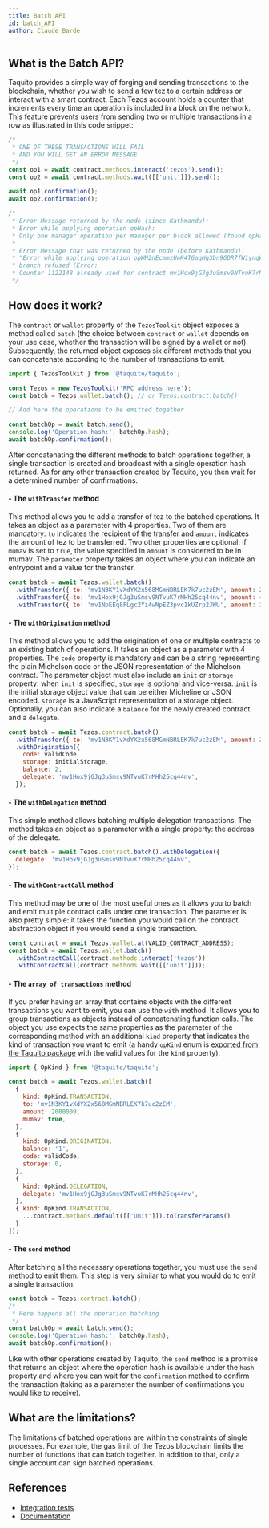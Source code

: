 ```yaml
---
title: Batch API
id: batch_API
author: Claude Barde
---
```


## What is the Batch API?

Taquito provides a simple way of forging and sending transactions to the blockchain, whether you wish to send a few tez to a certain address or interact with a smart contract. Each Tezos account holds a counter that increments every time an operation is included in a block on the network. This feature prevents users from sending two or multiple transactions in a row as illustrated in this code snippet:

```js
/*
 * ONE OF THESE TRANSACTIONS WILL FAIL 
 * AND YOU WILL GET AN ERROR MESSAGE
 */
const op1 = await contract.methods.interact('tezos').send();
const op2 = await contract.methods.wait([['unit']]).send();

await op1.confirmation();
await op2.confirmation();

/*
 * Error Message returned by the node (since Kathmandu):
 * Error while applying operation opHash: 
 * Only one manager operation per manager per block allowed (found opHash2 with Xtez fee).
 * 
 * Error Message that was returned by the node (before Kathmandu):
 * "Error while applying operation opWH2nEcmmzUwK4T6agHg3bn9GDR7fW1ynqWL58AVRAb7aZFciD:
 * branch refused (Error:
 * Counter 1122148 already used for contract mv1Hox9jGJg3uSmsv9NTvuK7rMHh25cq44nv (expected 1122149))"
 */
```


## How does it work?

The `contract` or `wallet` property of the `TezosToolkit` object exposes a method called `batch` (the choice between `contract` or `wallet` depends on your use case, whether the transaction will be signed by a wallet or not). Subsequently, the returned object exposes six different methods that you can concatenate according to the number of transactions to emit.

```js
import { TezosToolkit } from '@taquito/taquito';

const Tezos = new TezosToolkit('RPC address here');
const batch = Tezos.wallet.batch(); // or Tezos.contract.batch()

// Add here the operations to be emitted together

const batchOp = await batch.send();
console.log('Operation hash:', batchOp.hash);
await batchOp.confirmation();
```

After concatenating the different methods to batch operations together, a single transaction is created and broadcast with a single operation hash returned. As for any other transaction created by Taquito, you then wait for a determined number of confirmations.

#### - The `withTransfer` method

This method allows you to add a transfer of tez to the batched operations. It takes an object as a parameter with 4 properties. Two of them are mandatory: `to` indicates the recipient of the transfer and `amount` indicates the amount of tez to be transferred. Two other properties are optional: if `mumav` is set to `true`, the value specified in `amount` is considered to be in mumav. The `parameter` property takes an object where you can indicate an entrypoint and a value for the transfer.

```js
const batch = await Tezos.wallet.batch()
  .withTransfer({ to: 'mv1N3KY1vXdYX2x568MGmNBRLEK7k7uc2zEM', amount: 2 })
  .withTransfer({ to: 'mv1Hox9jGJg3uSmsv9NTvuK7rMHh25cq44nv', amount: 4000000, mumav: true })
  .withTransfer({ to: 'mv1NpEEq8FLgc2Yi4wNpEZ3pvc1kUZrp2JWU', amount: 3 });
```

#### - The `withOrigination` method

This method allows you to add the origination of one or multiple contracts to an existing batch of operations. It takes an object as a parameter with 4 properties. The `code` property is mandatory and can be a string representing the plain Michelson code or the JSON representation of the Michelson contract. The parameter object must also include an `init` or `storage` property: when `init` is specified, `storage` is optional and vice-versa. `init` is the initial storage object value that can be either Micheline or JSON encoded. `storage` is a JavaScript representation of a storage object. Optionally, you can also indicate a `balance` for the newly created contract and a `delegate`.

```js
const batch = await Tezos.contract.batch()
  .withTransfer({ to: 'mv1N3KY1vXdYX2x568MGmNBRLEK7k7uc2zEM', amount: 2 })
  .withOrigination({
    code: validCode,
    storage: initialStorage,
    balance: 2,
    delegate: 'mv1Hox9jGJg3uSmsv9NTvuK7rMHh25cq44nv',
  });
```

#### - The `withDelegation` method

This simple method allows batching multiple delegation transactions. The method takes an object as a parameter with a single property: the address of the delegate.

```js
const batch = await Tezos.contract.batch().withDelegation({
  delegate: 'mv1Hox9jGJg3uSmsv9NTvuK7rMHh25cq44nv',
});
```

#### - The `withContractCall` method

This method may be one of the most useful ones as it allows you to batch and emit multiple contract calls under one transaction. The parameter is also pretty simple: it takes the function you would call on the contract abstraction object if you would send a single transaction.

```js
const contract = await Tezos.wallet.at(VALID_CONTRACT_ADDRESS);
const batch = await Tezos.wallet.batch()
  .withContractCall(contract.methods.interact('tezos'))
  .withContractCall(contract.methods.wait([['unit']]));
```

#### - The `array of transactions` method

If you prefer having an array that contains objects with the different transactions you want to emit, you can use the `with` method. It allows you to group transactions as objects instead of concatenating function calls. The object you use expects the same properties as the parameter of the corresponding method with an additional `kind` property that indicates the kind of transaction you want to emit (a handy `opKind` enum is [exported from the Taquito package](https://github.com/ecadlabs/taquito/blob/master/packages/taquito-rpc/src/opkind.ts) with the valid values for the `kind` property).

```js
import { OpKind } from '@taquito/taquito';

const batch = await Tezos.wallet.batch([
  {
    kind: OpKind.TRANSACTION,
    to: 'mv1N3KY1vXdYX2x568MGmNBRLEK7k7uc2zEM',
    amount: 2000000,
    mumav: true,
  },
  {
    kind: OpKind.ORIGINATION,
    balance: '1',
    code: validCode,
    storage: 0,
  },
  {
    kind: OpKind.DELEGATION,
    delegate: 'mv1Hox9jGJg3uSmsv9NTvuK7rMHh25cq44nv',
  },
  { kind: OpKind.TRANSACTION, 
    ...contract.methods.default([['Unit']]).toTransferParams() 
  }
]);
```

#### - The `send` method

After batching all the necessary operations together, you must use the `send` method to emit them. This step is very similar to what you would do to emit a single transaction.

```js
const batch = Tezos.contract.batch();
/*
 * Here happens all the operation batching
 */
const batchOp = await batch.send();
console.log('Operation hash:', batchOp.hash);
await batchOp.confirmation();
```

Like with other operations created by Taquito, the `send` method is a promise that returns an object where the operation hash is available under the `hash` property and where you can wait for the `confirmation` method to confirm the transaction (taking as a parameter the number of confirmations you would like to receive).

## What are the limitations?

The limitations of batched operations are within the constraints of single processes. For example, the gas limit of the Tezos blockchain limits the number of functions that can batch together.
In addition to that, only a single account can sign batched operations.

## References

- [Integration tests](https://github.com/ecadlabs/taquito/blob/master/integration-tests/batch-api.spec.ts)
- [Documentation](https://taquito.mavryk.org/typedoc/classes/_taquito_taquito.walletoperationbatch.html)
